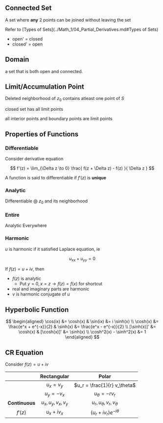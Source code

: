 ## Connected Set

A set where **any** 2 points can be joined without leaving the set

Refer to [Types of Sets](../Math_1/04_Partial_Derivatives.md#Types of Sets)

- open' = closed
- closed' = open

## Domain

a set that is both open and connected.

## Limit/Accumulation Point

Deleted neighborhood of $z_0$ contains atleast one point of $S$

closed set has all limit points

all interior points and boundary points are limit points

## Properties of Functions

### Differentiable

Consider derivative equation

$$
f'(z) = \lim_{\Delta z \to 0} \frac{ f(z + \Delta z) - f(z) }{ \Delta z }
$$

A function is said to differentiable if $f'(z)$ is **unique**

### Analytic

Differentiable @ $z_0$ and its neighborhood

### Entire

Analytic Everywhere

### Harmonic

$u$ is harmonic if it satisfied Laplace equation, ie

$$
u_{xx} + u_{yy} = 0
$$

If $f(z) = u+iv$, then

- $f(z)$ is analytic
    - Put $y = 0, x = z \to f(z) = f(x)$ for shortcut
- real and imaginary parts are harmonic
- $v$ is harmonic conjugate of $u$

## Hyperbolic Function

$$
\begin{aligned}
\cos(ix) &= \cosh(x) & \sin(ix) &= i \sinh(x) \\
\cosh(x) &= \frac{e^x + e^{-x}}{2} & \sinh(x) &= \frac{e^x - e^{-x}}{2} \\
[\sinh(x)]' &= \cosh(x) & [\cosh(x)]' &= \sinh(x) \\
\cosh^2(x) - \sinh^2(x) &= 1
\end{aligned}
$$

## CR Equation

Consider $f(z) = u + iv$

|                |     Rectangular      |             Polar              |
| :------------: | :------------------: | :----------------------------: |
|                |     $u_x = v_y$      |  $u_r = \frac{1}{r} v_\theta$  |
|                |    $u_y = - v_x$     |      $u_\theta = -r v_r$       |
| **Continuous** | $u_x, u_y, v_x, v_y$ | $u_r, u_\theta, v_r, v_\theta$ |
|    $f'(z)$     |    $u_x + i v_x$     | $(u_r + i v_r) e^{-i \theta}$  |

